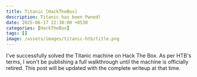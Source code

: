 ```yaml
---
title: Titanic [HackTheBox]
description: Titanic has been Pwned!
date: 2025-06-17 22:30:00 +0530
categories: [HackTheBox]
tags: []
image: /assets/images/titanic-htb/title.png
---
```


I've successfully solved the Titanic machine on Hack The Box. As per HTB's terms, I won't be publishing a full walkthrough until the machine is officially retired. This post will be updated with the complete writeup at that time.